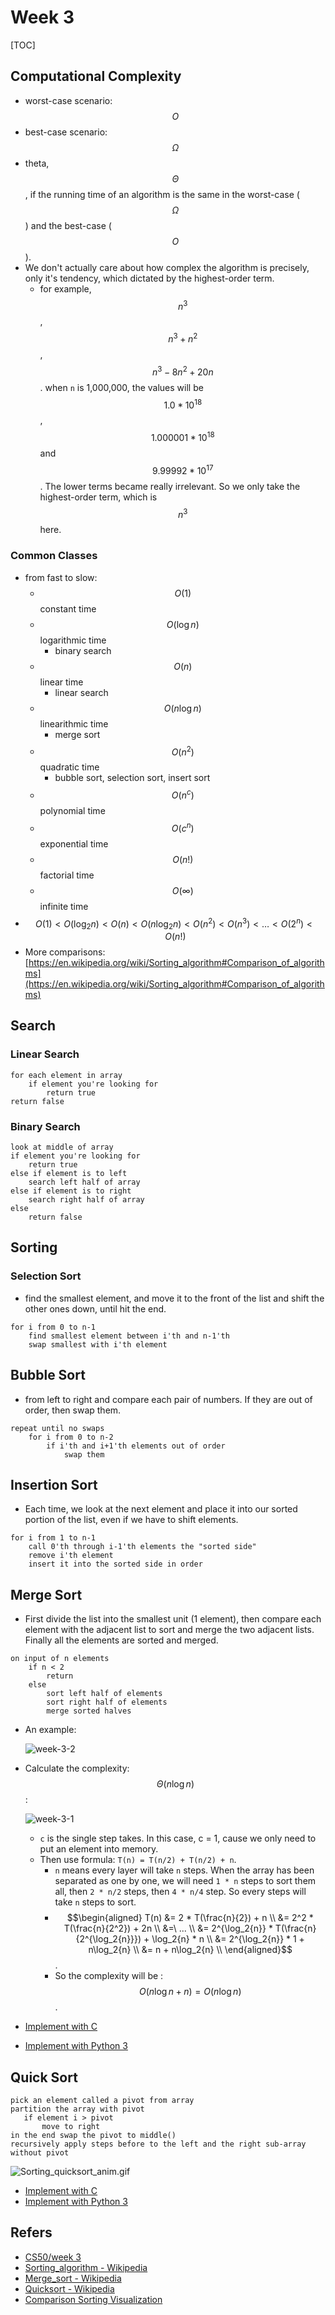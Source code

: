 # Week 3

[TOC]


## Computational Complexity

* worst-case scenario: $$O$$
* best-case scenario: $$\Omega$$
* theta, $$\Theta$$, if the running time of an algorithm is the same in the worst-case ($$\Omega$$) and the best-case ($$O$$).
* We don't actually care about how complex the algorithm is precisely, only it's tendency, which dictated by the highest-order term.
    * for example, $$n^3$$, $$n^3+n^2$$, $$n^3-8n^2+20n$$. when `n` is 1,000,000, the values will be $$1.0*10^{18}$$, $$1.000001*10^{18}$$ and $$9.99992*10^{17}$$. The lower terms became really irrelevant. So we only take the highest-order term, which is $$n^3$$ here.

### Common Classes 

* from fast to slow:
    * $$O(1)$$ constant time
    * $$O(\log{n})$$ logarithmic time
        * binary search
    * $$O(n)$$ linear time
        * linear search
    * $$O(n\log{n})$$ linearithmic time
        * merge sort 
    * $$O(n^2)$$ quadratic time
        * bubble sort, selection sort, insert sort
    * $$O(n^c)$$ polynomial time
    * $$O(c^n)$$ exponential time 
    * $$O(n!)$$ factorial time
    * $$O(\infty)$$ infinite time
* $$O(1)<O(\log_{2}{n})<O(n)<O(n\log_{2}{n})<O(n^2)<O(n^3)<…<O(2^n)<O(n!)$$
* More comparisons: [https://en.wikipedia.org/wiki/Sorting_algorithm#Comparison_of_algorithms](https://en.wikipedia.org/wiki/Sorting_algorithm#Comparison_of_algorithms)

## Search

### Linear Search

```
for each element in array
    if element you're looking for
        return true
return false
```

### Binary Search

```
look at middle of array
if element you're looking for
    return true
else if element is to left
    search left half of array
else if element is to right
    search right half of array
else
    return false
```   

## Sorting

### Selection Sort

* find the smallest element, and move it to the front of the list and shift the other ones down, until hit the end.

```
for i from 0 to n-1
    find smallest element between i'th and n-1'th
    swap smallest with i'th element
```    
   
## Bubble Sort

* from left to right and compare each pair of numbers. If they are out of order, then swap them. 

```
repeat until no swaps
    for i from 0 to n-2
        if i'th and i+1'th elements out of order
            swap them
```  

## Insertion Sort

* Each time, we look at the next element and place it into our sorted portion of the list, even if we have to shift elements.

```
for i from 1 to n-1
    call 0'th through i-1'th elements the "sorted side"
    remove i'th element
    insert it into the sorted side in order
```    
## Merge Sort

* First divide the list into the smallest unit (1 element), then compare each element with the adjacent list to sort and merge the two adjacent lists. Finally all the elements are sorted and merged.

```
on input of n elements
    if n < 2
        return
    else
        sort left half of elements
        sort right half of elements
        merge sorted halves
```

* An example:

    ![week-3-2](media/week-3-2.gif)

* Calculate the complexity: $$\Theta(n\log{n})$$:
    
    ![week-3-1](media/week-3-1.png)
    
    * `c` is the single step takes. In this case, c = 1, cause we only need to put an element into memory. 
    * Then use formula: `T(n) = T(n/2) + T(n/2) + n`. 
        * `n` means every layer will take `n` steps. When the array has been separated as one by one, we will need `1 * n` steps to sort them all, then `2 * n/2` steps, then `4 * n/4` step. So every steps will take `n` steps to sort.
        * $$\begin{aligned}
            T(n) &= 2 * T(\frac{n}{2}) + n \\
                &= 2^2 * T(\frac{n}{2^2}) + 2n \\
                &=\ ... \\
                &= 2^{\log_2{n}} * T(\frac{n}{2^{\log_2{n}}}) + \log_2{n} * n \\
                &= 2^{\log_2{n}} * 1 + n\log_2{n} \\
                &= n + n\log_2{n} \\
            \end{aligned}$$.
        * So the complexity will be : $$O(n\log{n}+n) = O(n\log{n})$$.

* [Implement with C](https://gist.github.com/erictt/2c4387dba45586b967ae2efe7bb94bc7)
* [Implement with Python 3](https://gist.github.com/erictt/0438c9db11b3b25f0e24c212d8f3c3b9)

## Quick Sort

```
pick an element called a pivot from array
partition the array with pivot
   if element i > pivot
       move to right
in the end swap the pivot to middle()
recursively apply steps before to the left and the right sub-array without pivot
```   

![Sorting_quicksort_anim.gif](https://upload.wikimedia.org/wikipedia/commons/6/6a/Sorting_quicksort_anim.gif)

* [Implement with C](https://gist.github.com/erictt/daede65d8178a93a25a5e52ed07d69aa) 
* [Implement with Python 3](https://gist.github.com/erictt/0438c9db11b3b25f0e24c212d8f3c3b9)

## Refers
* [CS50/week 3](http://docs.cs50.net/2016/fall/notes/3/week3.html)
* [Sorting_algorithm - Wikipedia](https://en.wikipedia.org/wiki/Sorting_algorithm)
* [Merge_sort - Wikipedia](https://en.wikipedia.org/wiki/Merge_sort)
* [Quicksort - Wikipedia](https://en.wikipedia.org/wiki/Quicksort)
* [Comparison Sorting Visualization](https://www.cs.usfca.edu/~galles/visualization/ComparisonSort.html)


